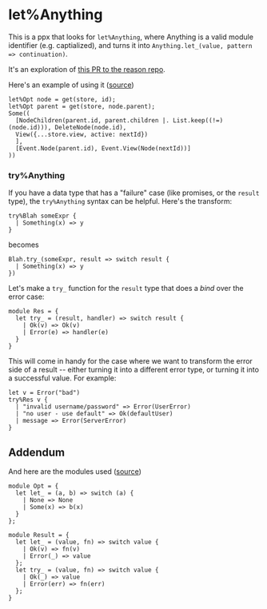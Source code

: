 # let%Anything

This is a ppx that looks for `let%Anything`, where Anything is a valid module identifier (e.g. captialized), and turns it into `Anything.let_(value, pattern => continuation)`.

It's an exploration of [this PR to the reason repo](https://github.com/facebook/reason/pull/2140).

Here's an example of using it ([source](https://github.com/notablemind/renm/blob/949e1583d4df5e6d61ea066767a52828f8f8069b/src/core/Store.re#L116
))
```re
let%Opt node = get(store, id);
let%Opt parent = get(store, node.parent);
Some((
  [NodeChildren(parent.id, parent.children |. List.keep((!=)(node.id))), DeleteNode(node.id),
  View({...store.view, active: nextId})
  ],
  [Event.Node(parent.id), Event.View(Node(nextId))]
))
```

### try%Anything
If you have a data type that has a "failure" case (like promises, or the `result` type), the `try%Anything` syntax can be helpful.
Here's the transform:

```
try%Blah someExpr {
  | Something(x) => y
}
```
becomes
```
Blah.try_(someExpr, result => switch result {
  | Something(x) => y
})
```

Let's make a `try_` function for the `result` type that does a *bind* over the error case:
```
module Res = {
  let try_ = (result, handler) => switch result {
    | Ok(v) => Ok(v)
    | Error(e) => handler(e)
  }
}
```
This will come in handy for the case where we want to transform the error side of a result -- either turning it into a different error type, or turning it into a successful value. For example:
```
let v = Error("bad")
try%Res v {
  | "invalid username/password" => Error(UserError)
  | "no user - use default" => Ok(defaultUser)
  | message => Error(ServerError)
}
```

## Addendum

And here are the modules used ([source](https://github.com/notablemind/renm/blob/949e1583d4df5e6d61ea066767a52828f8f8069b/src/utils/Lets.re))
```re
module Opt = {
  let let_ = (a, b) => switch (a) {
    | None => None
    | Some(x) => b(x)
  }
};

module Result = {
  let let_ = (value, fn) => switch value {
    | Ok(v) => fn(v)
    | Error(_) => value
  };
  let try_ = (value, fn) => switch value {
    | Ok(_) => value
    | Error(err) => fn(err)
  };
}
```
